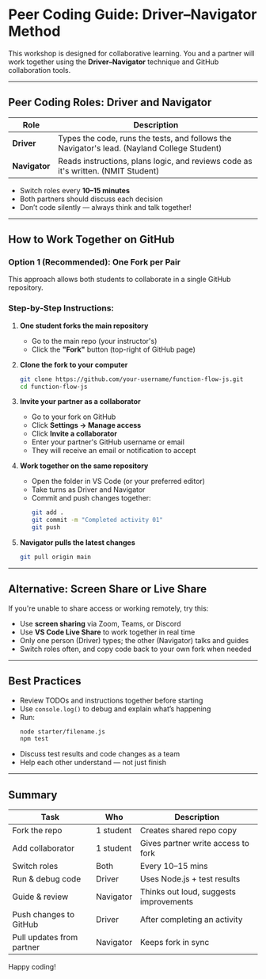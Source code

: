 # Peer Coding Guide: Driver–Navigator Method

This workshop is designed for collaborative learning. You and a partner will work together using the **Driver–Navigator** technique and GitHub collaboration tools.

---

## Peer Coding Roles: Driver and Navigator

| Role                | Description                                                                                 |
| ------------------- | ------------------------------------------------------------------------------------------- |
| **Driver**    | Types the code, runs the tests, and follows the Navigator's lead. (Nayland College Student) |
| **Navigator** | Reads instructions, plans logic, and reviews code as it's written. (NMIT Student)           |

- Switch roles every **10–15 minutes**
- Both partners should discuss each decision
- Don’t code silently — always think and talk together!

---

## How to Work Together on GitHub

### Option 1 (Recommended): One Fork per Pair

This approach allows both students to collaborate in a single GitHub repository.

### Step-by-Step Instructions:

1. **One student forks the main repository**

   - Go to the main repo (your instructor's)
   - Click the **"Fork"** button (top-right of GitHub page)
2. **Clone the fork to your computer**

   ```bash
   git clone https://github.com/your-username/function-flow-js.git
   cd function-flow-js
   ```
3. **Invite your partner as a collaborator**

   - Go to your fork on GitHub
   - Click **Settings → Manage access**
   - Click **Invite a collaborator**
   - Enter your partner's GitHub username or email
   - They will receive an email or notification to accept
4. **Work together on the same repository**

   - Open the folder in VS Code (or your preferred editor)
   - Take turns as Driver and Navigator
   - Commit and push changes together:
     ```bash
     git add .
     git commit -m "Completed activity 01"
     git push
     ```
5. **Navigator pulls the latest changes**

   ```bash
   git pull origin main
   ```

---

## Alternative: Screen Share or Live Share

If you're unable to share access or working remotely, try this:

- Use **screen sharing** via Zoom, Teams, or Discord
- Use **VS Code Live Share** to work together in real time
- Only one person (Driver) types; the other (Navigator) talks and guides
- Switch roles often, and copy code back to your own fork when needed

---

## Best Practices

- Review TODOs and instructions together before starting
- Use `console.log()` to debug and explain what’s happening
- Run:
  ```bash
  node starter/filename.js
  npm test
  ```
- Discuss test results and code changes as a team
- Help each other understand — not just finish

---

## Summary

| Task                      | Who       | Description                            |
| ------------------------- | --------- | -------------------------------------- |
| Fork the repo             | 1 student | Creates shared repo copy               |
| Add collaborator          | 1 student | Gives partner write access to fork     |
| Switch roles              | Both      | Every 10–15 mins                      |
| Run & debug code          | Driver    | Uses Node.js + test results            |
| Guide & review            | Navigator | Thinks out loud, suggests improvements |
| Push changes to GitHub    | Driver    | After completing an activity           |
| Pull updates from partner | Navigator | Keeps fork in sync                     |

Happy coding!
